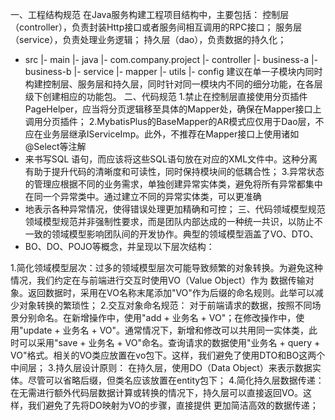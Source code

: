 一、工程结构规范
在Java服务构建工程项目结构中，主要包括：
控制层（controller），负责封装Http接口或者服务间相互调用的RPC接口；
服务层（service），负责处理业务逻辑；
持久层（dao），负责数据的持久化；
- src
  |- main
  |- java
  |- com.company.project
  |- controller
  |- business-a
  |- business-b
  |- service
  |- mapper
  |- utils
  |- config
  建议在单一子模块内同时构建控制层、服务层和持久层，同时针对同一模块内不同的细分功能，在各层级下创建相应的功能包。
  二、代码规范
  1.禁止在控制层直接使用分页插件PageHelper，应当将分页逻辑移至具体的Mapper处，确保在Mapper接口上调用分页插件；
  2.MybatisPlus的BaseMapper的AR模式应仅用于Dao层，不应在业务层继承IServiceImp。此外，不推荐在Mapper接口上使用诸如@Select等注解
- 来书写SQL	语句，而应该将这些SQL语句放在对应的XML文件中。这种分离有助于提升代码的清晰度和可读性，同时保持模块间的低耦合性；
  3.异常状态的管理应根据不同的业务需求，单独创建异常实体类，避免将所有异常都集中在同一个异常类中。通过建立不同的异常实体类，可以更准确
- 地表示各种异常情况，使得错误处理更加精确和可控；
  三、代码领域模型规范
  领域模型规范并非强制性要求，而是团队内部达成的一种统一共识，以防止不一致的领域模型影响团队间的开发协作。典型的领域模型涵盖了VO、DTO、
- BO、DO、POJO等概念，并呈现以下层次结构：

1.简化领域模型层次：过多的领域模型层次可能导致频繁的对象转换。为避免这种情况，我们约定在与前端进行交互时使用VO（Value Object）作为
数据传输对象。返回数据时，采用在VO名称末尾添加"VO"作为后缀的命名规则。此举可以减少对象转换的繁琐性；
2.交互对象命名规范： 对于前端请求的数据，按照不同场景分别命名。在新增操作中，使用"add + 业务名 + VO"；在修改操作中，使用"update + 
业务名 + VO"。通常情况下，新增和修改可以共用同一实体类，此时可以采用"save + 业务名 + VO"命名。查询请求的数据使用"业务名  + query + 
VO"格式。相关的VO类应放置在vo包下。这样，我们避免了使用DTO和BO这两个中间层；
3.持久层设计原则： 在持久层，使用DO（Data Object）来表示数据实体。尽管可以省略后缀，但类名应该放置在entity包下；
4.简化持久层数据传递： 在无需进行额外代码层数据计算或转换的情况下，持久层可以直接返回VO。这样，我们避免了先将DO映射为VO的步骤，直接提供
更加简洁高效的数据传递；